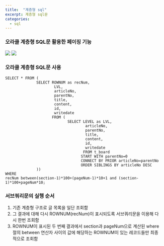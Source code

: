 ```yaml
---
title:  "계층형 sql"
excerpt: 계층형 sql문
categories:
  - sql
---
```


### 오라클 계층형 SQL문 활용한 페이징 기능
<img src="https://cys779988.github.io/assets/img/sql-1.png">
<img src="https://cys779988.github.io/assets/img/sql-2.png">

### 오라클 계층형 SQL문 사용
  
```
SELECT * FROM (
              SELECT ROWNUM as recNum,
                      LVL,
                      articleNo,
                      parentNo,
                      title,
                      content,
                      id,
                      writedate
                     FROM (
                            SELECT LEVEL as LVL,
                                    articleNo,
                                    parentNo,
                                    title,
                                    content,
                                    id,
                                    writedate
                                   FROM t_board
                                  START WITH parentNo=0
                                  CONNECT BY PRIOR articleNo=parentNo
                                  ORDER SIBLINGS BY articleNo DESC
              ))
WHERE
recNum between(section-1)*100+(pageNum-1)*10+1 and (section-1)*100+pageNum*10;
```  

### 서브쿼리문의 실행 순서
1. 기존 계층형 구조로 글 목록을 일단 조회함
2. 그 결과에 대해 다시 ROWNUM(recNum)이 표시되도록 서브쿼리문을 이용해 다시 한번 조회함
3. ROWNUM이 표시된 두 번째 결과에서 section과 pageNum으로 계산된 where절의 between 연산자 사이의 값에 해당하는 ROWNUM이 있는 레코드들만 최종적으로 조회함

